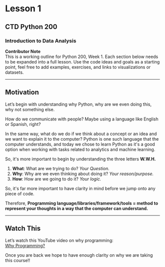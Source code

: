 
# Lesson 1

## CTD Python 200

### Introduction to Data Analysis

**Contributor Note**  
This is a working outline for Python 200, Week 1. Each section below needs to be expanded into a full lesson. Use the code ideas and goals as a starting point, feel free to add examples, exercises, and links to visualizations or datasets.

---

## Motivation

Let’s begin with understanding why Python, why are we even doing this, why not something else.

How do we communicate with people? Maybe using a language like English or Spanish, right?

In the same way, what do we do if we think about a concept or an idea and we want to explain it to the computer? Python is one such language that the computer understands, and today we chose to learn Python as it's a good option when working with tasks related to analytics and machine learning.

So, it's more important to begin by understanding the three letters **W.W.H.**

1. **What**: What are we trying to do? *Your Question.*  
2. **Why**: Why are we even thinking about doing it? *Your reason/purpose.*  
3. **How**: How are we going to do it? *Your logic.*  

So, it's far more important to have clarity in mind before we jump onto any piece of code.

Therefore, **Programming language/libraries/framework/tools = method to represent your thoughts in a way that the computer can understand.**

---

## Watch This

Let’s watch this YouTube video on why programming:  
[Why Programming?](https://www.youtube.com/watch?v=FCMxA3m_Imc)

Once you are back we hope to have enough clarity on why we are taking this course!!
